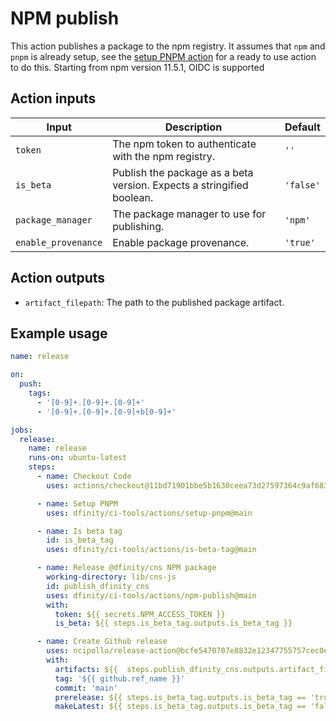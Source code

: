 # NPM publish

This action publishes a package to the npm registry. It assumes that `npm` and `pnpm` is already setup, see the [setup PNPM action](../setup-pnpm/README.md) for a ready to use action to do this. Starting from npm version 11.5.1, OIDC is supported 

## Action inputs

| Input               | Description                                                           | Default    |
| ------------------- | --------------------------------------------------------------------- | ---------- |
| `token`             | The npm token to authenticate with the npm registry.                  | `''`       |
| `is_beta`           | Publish the package as a beta version. Expects a stringified boolean. | `'false'`  |
| `package_manager`   | The package manager to use for publishing.                            | `'npm'`    |
| `enable_provenance` | Enable package provenance.                                            | `'true'`   |

## Action outputs

- `artifact_filepath`: The path to the published package artifact.

## Example usage

```yaml
name: release

on:
  push:
    tags:
      - '[0-9]+.[0-9]+.[0-9]+'
      - '[0-9]+.[0-9]+.[0-9]+b[0-9]+'

jobs:
  release:
    name: release
    runs-on: ubuntu-latest
    steps:
      - name: Checkout Code
        uses: actions/checkout@11bd71901bbe5b1630ceea73d27597364c9af683 # v4.2.2

      - name: Setup PNPM
        uses: dfinity/ci-tools/actions/setup-pnpm@main

      - name: Is beta tag
        id: is_beta_tag
        uses: dfinity/ci-tools/actions/is-beta-tag@main

      - name: Release @dfinity/cns NPM package
        working-directory: lib/cns-js
        id: publish_dfinity_cns
        uses: dfinity/ci-tools/actions/npm-publish@main
        with:
          token: ${{ secrets.NPM_ACCESS_TOKEN }}
          is_beta: ${{ steps.is_beta_tag.outputs.is_beta_tag }}

      - name: Create Github release
        uses: ncipollo/release-action@bcfe5470707e8832e12347755757cec0eb3c22af # v1.18.0
        with:
          artifacts: ${{  steps.publish_dfinity_cns.outputs.artifact_filepath }}
          tag: '${{ github.ref_name }}'
          commit: 'main'
          prerelease: ${{ steps.is_beta_tag.outputs.is_beta_tag == 'true' }}
          makeLatest: ${{ steps.is_beta_tag.outputs.is_beta_tag == 'false' }}
```
